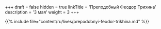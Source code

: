 +++
draft = false
hidden = true
linkTitle = 'Преподобный Феодор Трихина'
description = '3 мая'
weight = 3
+++

{{% include file="content/ru/lives/prepodobnyi-feodor-trikhina.md" %}}
